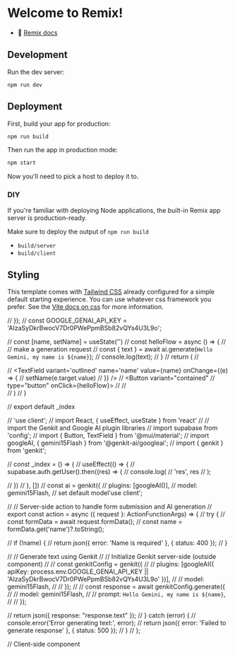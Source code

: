 # Welcome to Remix!

- 📖 [Remix docs](https://remix.run/docs)

## Development

Run the dev server:

```shellscript
npm run dev
```

## Deployment

First, build your app for production:

```sh
npm run build
```

Then run the app in production mode:

```sh
npm start
```

Now you'll need to pick a host to deploy it to.

### DIY

If you're familiar with deploying Node applications, the built-in Remix app server is production-ready.

Make sure to deploy the output of `npm run build`

- `build/server`
- `build/client`

## Styling

This template comes with [Tailwind CSS](https://tailwindcss.com/) already configured for a simple default starting experience. You can use whatever css framework you prefer. See the [Vite docs on css](https://vitejs.dev/guide/features.html#css) for more information.


//   });
//   const GOOGLE_GENAI_API_KEY = 'AIzaSyDkrBwocV7Dr0PWePpmBSb82vQYs4U3L9o';

//   const [name, setName] = useState('')
//   const helloFlow = async () => {
//     // make a generation request
//     const { text } = await ai.generate(`Hello Gemini, my name is ${name}`);
//     console.log(text);
//   }
//   return (
//     <div>
//       <TextField variant='outlined' name='name' value={name} onChange={(e) => {
//         setName(e.target.value)
//       }} />
//       <Button variant="contained"
//         type="button" onClick={helloFlow}>
//       </Button>
//     </div>
//   )
// }

// export default _index


// 'use client';
// import React, { useEffect, useState } from 'react'
// // import the Genkit and Google AI plugin libraries
// import supabase from 'config';
// import { Button, TextField } from '@mui/material';
// import googleAI, { gemini15Flash } from '@genkit-ai/googleai';
// import { genkit } from 'genkit';

// const _index = () => {
//   useEffect(() => {
//     supabase.auth.getUser().then((res) => {
//       console.log(
//         'res', res
//       );

//     })
//   }, [])
//   const ai = genkit({
//     plugins: [googleAI()],
//     model: gemini15Flash, // set default model'use client';



// // Server-side action to handle form submission and AI generation
// export const action = async ({ request }: ActionFunctionArgs) => {
//   try {
//     const formData = await request.formData();
//     const name = formData.get('name')?.toString();

//     if (!name) {
//       return json({ error: 'Name is required' }, { status: 400 });
//     }

//     // Generate text using Genkit
//     // Initialize Genkit server-side (outside component)
// // const genkitConfig = genkit({
// //   plugins: [googleAI({ apiKey: process.env.GOOGLE_GENAI_API_KEY || 'AIzaSyDkrBwocV7Dr0PWePpmBSb82vQYs4U3L9o' })],
// //   model: gemini15Flash,
// // });
// //     const response = await genkitConfig.generate({
// //       model: gemini15Flash,
// //       prompt: `Hello Gemini, my name is ${name}`,
// //     });

//     return json({ response: "response.text" });
//   } catch (error) {
//     console.error('Error generating text:', error);
//     return json({ error: 'Failed to generate response' }, { status: 500 });
//   }
// };

// Client-side component
